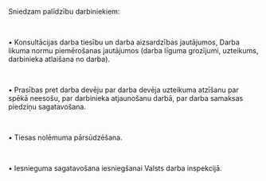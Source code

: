 Sniedzam palīdzību darbiniekiem:

<br/>

• Konsultācijas darba tiesību un darba aizsardzības jautājumos, Darba likuma normu piemērošanas jautājumos (darba līguma grozījumi, uzteikums, darbinieka atlaišana no darba).

<br/>

• Prasības pret darba devēju par darba devēja uzteikuma atzīšanu par spēkā neesošu, par darbinieka atjaunošanu darbā, par darba samaksas piedziņu sagatavošana.

<br/>

• Tiesas nolēmuma pārsūdzēšana.

<br/>

• Iesnieguma sagatavošana iesniegšanai Valsts darba inspekcijā.
